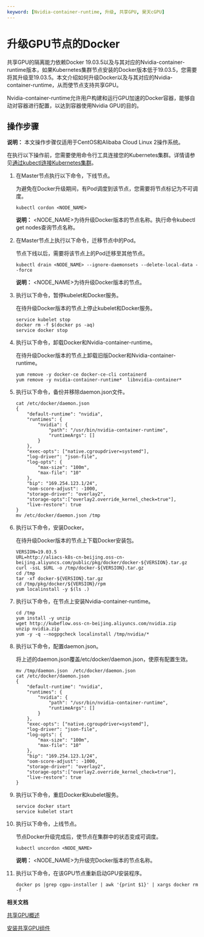 ```yaml
---
keyword: [Nvidia-container-runtime, 升级, 共享GPU, 昊天cGPU]
---
```


# 升级GPU节点的Docker

共享GPU的隔离能力依赖Docker 19.03.5以及与其对应的Nvidia-container-runtime版本，如果Kubernetes集群节点安装的Docker版本低于19.03.5，您需要将其升级至19.03.5。本文介绍如何升级Docker以及与其对应的Nvidia-container-runtime，从而使节点支持共享GPU。

Nvidia-container-runtime允许用户构建和运行GPU加速的Docker容器，能够自动对容器进行配置，以达到容器使用Nvidia GPU的目的。

## 操作步骤

**说明：** 本文操作步骤仅适用于CentOS和Alibaba Cloud Linux 2操作系统。

在执行以下操作前，您需要使用命令行工具连接您的Kubernetes集群。详情请参见[通过kubectl连接Kubernetes集群](/cn.zh-CN/Kubernetes集群用户指南/集群管理/连接集群/通过kubectl连接Kubernetes集群.md)。

1.  在Master节点执行以下命令，下线节点。

    为避免在Docker升级期间，有Pod调度到该节点，您需要将节点标记为不可调度。

    ```
    kubectl cordon <NODE_NAME>
    ```

    **说明：** <NODE\_NAME\>为待升级Docker版本的节点名称。执行命令kubectl get nodes查询节点名称。

2.  在Master节点上执行以下命令，迁移节点中的Pod。

    节点下线以后，需要将该节点上的Pod迁移至其他节点。

    ```
    kubectl drain <NODE_NAME> --ignore-daemonsets --delete-local-data --force
    ```

    **说明：** <NODE\_NAME\>为待升级Docker版本的节点。

3.  执行以下命令，暂停kubelet和Docker服务。

    在待升级Docker版本的节点上停止kubelet和Docker服务。

    ```
    service kubelet stop
    docker rm -f $(docker ps -aq)
    service docker stop
    ```

4.  执行以下命令，卸载Docker和Nvidia-container-runtime。

    在待升级Docker版本的节点上卸载旧版Docker和Nvidia-container-runtime。

    ```
    yum remove -y docker-ce docker-ce-cli containerd
    yum remove -y nvidia-container-runtime*  libnvidia-container*
    ```

5.  执行以下命令，备份并移除daemon.json文件。

    ```
    cat /etc/docker/daemon.json
    {
        "default-runtime": "nvidia",
        "runtimes": {
            "nvidia": {
                "path": "/usr/bin/nvidia-container-runtime",
                "runtimeArgs": []
            }
        },
        "exec-opts": ["native.cgroupdriver=systemd"],
        "log-driver": "json-file",
        "log-opts": {
            "max-size": "100m",
            "max-file": "10"
        },
        "bip": "169.254.123.1/24",
        "oom-score-adjust": -1000,
        "storage-driver": "overlay2",
        "storage-opts":["overlay2.override_kernel_check=true"],
        "live-restore": true
    }
    mv /etc/docker/daemon.json /tmp
    ```

6.  执行以下命令，安装Docker。

    在待升级Docker版本的节点上下载Docker安装包。

    ```
    VERSION=19.03.5 
    URL=http://aliacs-k8s-cn-beijing.oss-cn-beijing.aliyuncs.com/public/pkg/docker/docker-${VERSION}.tar.gz 
    curl -ssL $URL -o /tmp/docker-${VERSION}.tar.gz  
    cd /tmp
    tar -xf docker-${VERSION}.tar.gz
    cd /tmp/pkg/docker/${VERSION}/rpm
    yum localinstall -y $(ls .)
    ```

7.  执行以下命令，在节点上安装Nvidia-container-runtime。

    ```
    cd /tmp
    yum install -y unzip
    wget http://kubeflow.oss-cn-beijing.aliyuncs.com/nvidia.zip
    unzip nvidia.zip
    yum -y -q --nogpgcheck localinstall /tmp/nvidia/*
    ```

8.  执行以下命令，配置daemon.json。

    将上述的daemon.json覆盖/etc/docker/daemon.json，使原有配置生效。

    ```
    mv /tmp/daemon.json  /etc/docker/daemon.json 
    cat /etc/docker/daemon.json
    {
        "default-runtime": "nvidia",
        "runtimes": {
            "nvidia": {
                "path": "/usr/bin/nvidia-container-runtime",
                "runtimeArgs": []
            }
        },
        "exec-opts": ["native.cgroupdriver=systemd"],
        "log-driver": "json-file",
        "log-opts": {
            "max-size": "100m",
            "max-file": "10"
        },
        "bip": "169.254.123.1/24",
        "oom-score-adjust": -1000,
        "storage-driver": "overlay2",
        "storage-opts":["overlay2.override_kernel_check=true"],
        "live-restore": true
    }
    ```

9.  执行以下命令，重启Docker和kubelet服务。

    ```
    service docker start
    service kubelet start
    ```

10. 执行以下命令，上线节点。

    节点Docker升级完成后，使节点在集群中的状态变成可调度。

    ```
    kubectl uncordon <NODE_NAME>
    ```

    **说明：** <NODE\_NAME\>为升级完Docker版本的节点名称。

11. 执行以下命令，在该GPU节点重新启动GPU安装程序。

    ```
    docker ps |grep cgpu-installer | awk '{print $1}' | xargs docker rm -f
    ```


**相关文档**  


[共享GPU概述](/cn.zh-CN/Kubernetes集群用户指南/GPU/NPU管理/共享GPU调度/共享GPU概述.md)

[安装共享GPU组件](/cn.zh-CN/Kubernetes集群用户指南/GPU/NPU管理/共享GPU调度/安装共享GPU组件.md)

